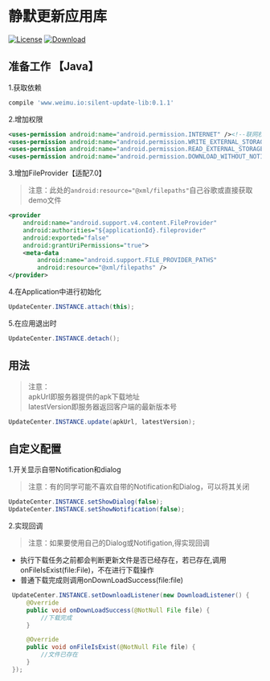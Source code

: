 # 静默更新应用库
[![License](https://img.shields.io/badge/license-Apache%202-green.svg)](https://www.apache.org/licenses/LICENSE-2.0)
[![Download](https://api.bintray.com/packages/yongdongji/android/silent-update-lib/images/download.svg) ](https://bintray.com/yongdongji/android/silent-update-lib/_latestVersion)

## 准备工作 【Java】
1.获取依赖

```gradle
compile 'www.weimu.io:silent-update-lib:0.1.1'
```

2.增加权限

```xml
<uses-permission android:name="android.permission.INTERNET" /><!--联网权限-->
<uses-permission android:name="android.permission.WRITE_EXTERNAL_STORAGE" /><!--存储权限-->
<uses-permission android:name="android.permission.READ_EXTERNAL_STORAGE" /><!--存储权限-->
<uses-permission android:name="android.permission.DOWNLOAD_WITHOUT_NOTIFICATION" /><!--Notification权限-->

```       
3.增加FileProvider【适配7.0】

> 注意：此处的```android:resource="@xml/filepaths"```自己谷歌或直接获取demo文件

```xml
<provider
    android:name="android.support.v4.content.FileProvider"
    android:authorities="${applicationId}.fileprovider"
    android:exported="false"
    android:grantUriPermissions="true">
    <meta-data
        android:name="android.support.FILE_PROVIDER_PATHS"
        android:resource="@xml/filepaths" />
</provider>
```


4.在Application中进行初始化

```java
UpdateCenter.INSTANCE.attach(this);
```

5.在应用退出时

```java
UpdateCenter.INSTANCE.detach();
```


## 用法
> 注意：<br>
apkUrl即服务器提供的apk下载地址<br>
latestVersion即服务器返回客户端的最新版本号

```java
UpdateCenter.INSTANCE.update(apkUrl, latestVersion);
```

## 自定义配置
1.开关显示自带Notification和dialog<br>
> 注意：有的同学可能不喜欢自带的Notification和Dialog，可以将其关闭

```java
UpdateCenter.INSTANCE.setShowDialog(false);
UpdateCenter.INSTANCE.setShowNotification(false);
```

2.实现回调<br>
> 注意：如果要使用自己的Dialog或Notifigation,得实现回调
* 执行下载任务之前都会判断更新文件是否已经存在，若已存在,调用onFileIsExist(file:File)，不在进行下载操作<br>
* 普通下载完成则调用onDownLoadSuccess(file:file)

```java
 UpdateCenter.INSTANCE.setDownloadListener(new DownloadListener() {
     @Override
     public void onDownLoadSuccess(@NotNull File file) {
         //下载完成
     }

     @Override
     public void onFileIsExist(@NotNull File file) {
         //文件已存在
     }
 });
```
